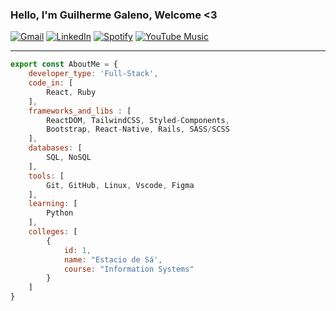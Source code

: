###  Hello, I'm Guilherme Galeno, Welcome <3

  
[![Gmail](https://img.shields.io/badge/Gmail-D14836?style=for-the-badge&logo=gmail&logoColor=white)](mailto:guilherme.galeno.clear@gmail.com)
[![LinkedIn](https://img.shields.io/badge/LinkedIn-0077B5?style=for-the-badge&logo=linkedin&logoColor=white)](http://linkedin.com/in/guilherme-galeno-sena)
[![Spotify](https://img.shields.io/badge/Spotify-1ED760?style=for-the-badge&logo=spotify&logoColor=white)](https://open.spotify.com/artist/31aLhhJNZBcilYlPCXxdGv?si=8e736dcb87e6407e)
[![YouTube Music](https://img.shields.io/badge/YouTube_Music-FF0000?style=for-the-badge&logo=youtube-music&logoColor=white)](https://music.youtube.com/channel/UClAUuWpWgpos4MHuvO6WycQ?feature=share)
<hr/>

```javascript
export const AboutMe = {
    developer_type: 'Full-Stack',
    code_in: [
        React, Ruby
    ],
    frameworks_and_libs : [
        ReactDOM, TailwindCSS, Styled-Components, 
        Bootstrap, React-Native, Rails, SASS/SCSS
    ],
    databases: [
        SQL, NoSQL  
    ],
    tools: [
        Git, GitHub, Linux, Vscode, Figma
    ],
    learning: [
        Python
    ],
    colleges: [
        {
            id: 1,
            name: "Estacio de Sá',
            course: "Information Systems"
        }
    ]
}
```
